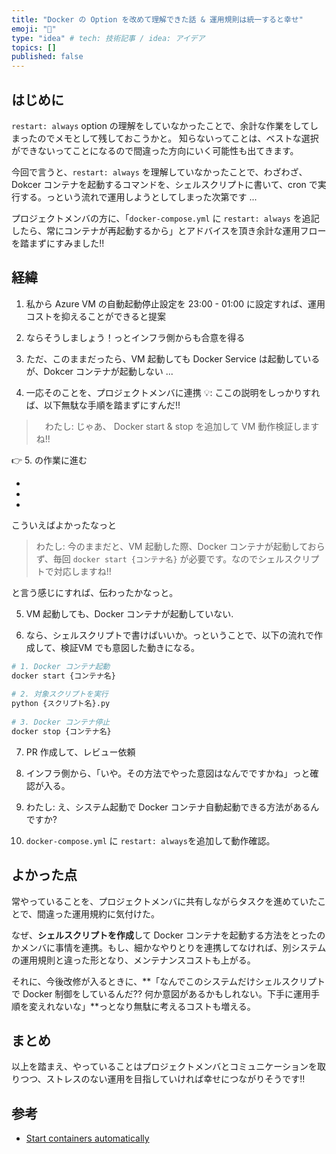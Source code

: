 ```yaml
---
title: "Docker の Option を改めて理解できた話 & 運用規則は統一すると幸せ"
emoji: "📘"
type: "idea" # tech: 技術記事 / idea: アイデア
topics: []
published: false
---
```


## はじめに

`restart: always` option の理解をしていなかったことで、余計な作業をしてしまったのでメモとして残しておこうかと。
知らないってことは、ベストな選択ができないってことになるので間違った方向にいく可能性も出てきます。

今回で言うと、`restart: always` を理解していなかったことで、わざわざ、Dokcer コンテナを起動するコマンドを、シェルスクリプトに書いて、cron で実行する。っという流れで運用しようとしてしまった次第です ...

プロジェクトメンバの方に、「`docker-compose.yml` に `restart: always` を追記したら、常にコンテナが再起動するから」とアドバイスを頂き余計な運用フローを踏まずにすみました!!


## 経緯

1. 私から Azure VM の自動起動停止設定を 23:00 - 01:00 に設定すれば、運用コストを抑えることができると提案

2. ならそうしましょう！っとインフラ側からも合意を得る

3. ただ、このままだったら、VM 起動しても Docker Service は起動しているが、Dokcer コンテナが起動しない ...

4. 一応そのことを、プロジェクトメンバに連携 
 💡: ここの説明をしっかりすれば、以下無駄な手順を踏まずにすんだ!!
  　　  　　　
  >　わたし: じゃあ、 Docker start & stop を追加して VM 動作検証しますね!!
  
  👉 5. の作業に進む 
  
 *
 *
 * 
  
こういえばよかったなっと
  > わたし: 今のままだと、VM 起動した際、Docker コンテナが起動しておらず、毎回 `docker start {コンテナ名}` が必要です。なのでシェルスクリプトで対応しますね!!

  と言う感じにすれば、伝わったかなっと。


5. VM 起動しても、Docker コンテナが起動していない.

6. なら、シェルスクリプトで書けばいいか。っということで、以下の流れで作成して、検証VM でも意図した動きになる。

```sh
# 1. Docker コンテナ起動
docker start {コンテナ名}
  
# 2. 対象スクリプトを実行
python {スクリプト名}.py 
  
# 3. Docker コンテナ停止
docker stop {コンテナ名}
```

7. PR 作成して、レビュー依頼

8. インフラ側から、「いや。その方法でやった意図はなんでですかね」っと確認が入る。

9. わたし: え、システム起動で Docker コンテナ自動起動できる方法があるんですか?

10. `docker-compose.yml` に `restart: always`を追加して動作確認。



## よかった点

常やっていることを、プロジェクトメンバに共有しながらタスクを進めていたことで、間違った運用規約に気付けた。

なぜ、**シェルスクリプトを作成**して Docker コンテナを起動する方法をとったのかメンバに事情を連携。もし、細かなやりとりを連携してなければ、別システムの運用規則と違った形となり、メンテナンスコストも上がる。

それに、今後改修が入るときに、**「なんでこのシステムだけシェルスクリプトで Docker 制御をしているんだ?? 何か意図があるかもしれない。下手に運用手順を変えれないな」**っとなり無駄に考えるコストも増える。 


## まとめ

以上を踏まえ、やっていることはプロジェクトメンバとコミュニケーションを取りつつ、ストレスのない運用を目指していければ幸せにつながりそうです!!




## 参考
* [Start containers automatically](https://docs.docker.com/config/containers/start-containers-automatically/)

